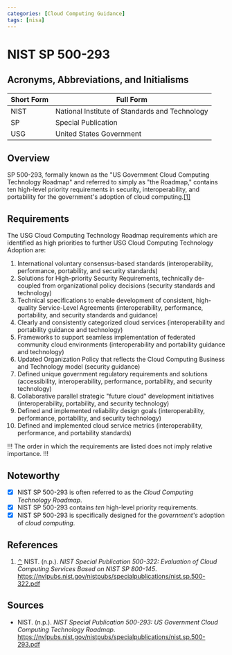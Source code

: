 ```yaml
---
categories: [Cloud Computing Guidance]
tags: [nisa]
---
```


# NIST SP 500-293

## Acronyms, Abbreviations, and Initialisms

| Short Form | Full Form |
| - | - |
| NIST | National Institute of Standards and Technology |
| SP | Special Publication |
| USG | United States Government |

## Overview

<span id="rev1"></span>SP 500-293, formally known as the "US Government Cloud Computing Technology Roadmap" and referred to simply as "the Roadmap," contains ten high-level priority requirements in security, interoperability, and portability for the government's adoption of cloud computing.[[1]](#ref1)

## Requirements

The USG Cloud Computing Technology Roadmap requirements which are identified as high priorities to further USG Cloud Computing Technology Adoption are:

1. International voluntary consensus-based standards (interoperability, performance, portability, and security standards)
2. Solutions for High-priority Security Requirements, technically de-coupled from organizational policy decisions (security standards and technology)
3. Technical specifications to enable development of consistent, high-quality Service-Level Agreements (interoperability, performance, portability, and security standards and guidance)
4. Clearly and consistently categorized cloud services (interoperability and portability guidance and technology)
5. Frameworks to support seamless implementation of federated community cloud environments (interoperability and portability guidance and technology)
6. Updated Organization Policy that reflects the Cloud Computing Business and Technology model (security guidance)
7. Defined unique government regulatory requirements and solutions (accessibility, interoperability, performance, portability, and security technology)
8. Collaborative parallel strategic "future cloud" development initiatives (interoperability, portability, and security technology)
9. Defined and implemented reliability design goals (interoperability, performance, portability, and security technology)
10. Defined and implemented cloud service metrics (interoperability, performance, and portability standards)

!!!
The order in which the requirements are listed does not imply relative importance.
!!!

## Noteworthy

- [x] NIST SP 500-293 is often referred to as the *Cloud Computing Technology Roadmap*.
- [x] NIST SP 500-293 contains *ten* high-level priority requirements.
- [x] NIST SP 500-293 is specifically designed for the *government's* adoption of *cloud computing*.

## References

1. <span id="ref1"></span>[⌃](#rev1) NIST. (n.p.). *NIST Special Publication 500-322: Evaluation of Cloud Computing 
Services Based on NIST SP 800-145*. https://nvlpubs.nist.gov/nistpubs/specialpublications/nist.sp.500-322.pdf

## Sources

- NIST. (n.p.). *NIST Special Publication 500-293: US Government Cloud Computing 
Technology Roadmap*. https://nvlpubs.nist.gov/nistpubs/specialpublications/nist.sp.500-293.pdf